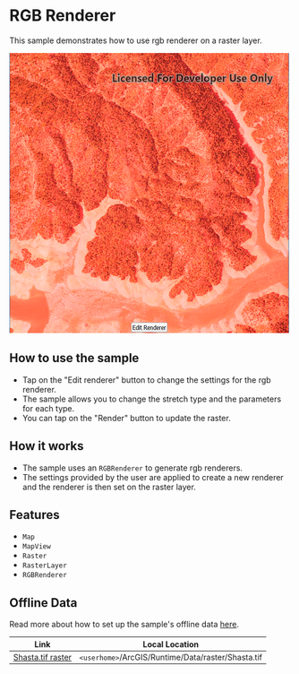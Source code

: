 # RGB Renderer

This sample demonstrates how to use rgb renderer on a raster layer.

![](screenshot.png)

## How to use the sample
- Tap on the "Edit renderer" button to change the settings for the rgb renderer. 
- The sample allows you to change the stretch type and the parameters for each type. 
- You can tap on the "Render" button to update the raster.

## How it works
- The sample uses an `RGBRenderer` to generate rgb renderers. 
- The settings provided by the user are applied to create a new renderer and the renderer is then set on the raster layer.

## Features
- `Map`
- `MapView`
- `Raster`
- `RasterLayer`
- `RGBRenderer`

## Offline Data
Read more about how to set up the sample's offline data [here](http://links.esri.com/ArcGISRuntimeQtSamples).

Link | Local Location
---------|-------|
|[Shasta.tif raster](https://www.arcgis.com/home/item.html?id=c669445e6cb4490b8306f0c170a9cbb1)| `<userhome>`/ArcGIS/Runtime/Data/raster/Shasta.tif |

